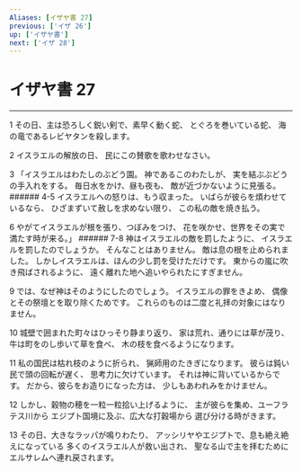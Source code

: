 ```yaml
---
Aliases: [イザヤ書 27]
previous: ['イザ 26']
up: ['イザヤ書']
next: ['イザ 28']
---
```

# イザヤ書 27

***




1 
その日、主は恐ろしく鋭い剣で、素早く動く蛇、 とぐろを巻いている蛇、 海の竜であるレビヤタンを殺します。 



2 
イスラエルの解放の日、 民にこの賛歌を歌わせなさい。 



3 
「イスラエルはわたしのぶどう園。 神であるこのわたしが、 実を結ぶぶどうの手入れをする。 毎日水をかけ、昼も夜も、 敵が近づかないように見張る。 ###### 4-5 イスラエルへの怒りは、もう収まった。 いばらが彼らを煩わせているなら、 ひざまずいて赦しを求めない限り、 この私の敵を焼き払う。 



6 
やがてイスラエルが根を張り、つぼみをつけ、 花を咲かせ、世界をその実で満たす時が来る。」 ###### 7-8 神はイスラエルの敵を罰したように、 イスラエルを罰したのでしょうか。 そんなことはありません。 敵は息の根を止められました。 しかしイスラエルは、ほんの少し罰を受けただけです。 東からの嵐に吹き飛ばされるように、 遠く離れた地へ追いやられたにすぎません。 



9 
では、なぜ神はそのようにしたのでしょう。 イスラエルの罪をきよめ、 偶像とその祭壇とを取り除くためです。 これらのものは二度と礼拝の対象にはなりません。 



10 
城壁で囲まれた町々はひっそり静まり返り、 家は荒れ、通りには草が茂り、 牛は町をのし歩いて草を食べ、 木の枝を食べるようになります。 



11 
私の国民は枯れ枝のように折られ、 猟師用のたきぎになります。 彼らは鈍い民で頭の回転が遅く、 思考力に欠けています。 それは神に背いているからです。 だから、彼らをお造りになった方は、 少しもあわれみをかけません。 



12 
しかし、穀物の穂を一粒一粒拾い上げるように、 主が彼らを集め、ユーフラテス川から エジプト国境に及ぶ、広大な打穀場から 選び分ける時がきます。 



13 
その日、大きなラッパが鳴りわたり、 アッシリヤやエジプトで、息も絶え絶えになっている 多くのイスラエル人が救い出され、 聖なる山で主を拝むために エルサレムへ連れ戻されます。
